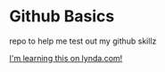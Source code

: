 # Github Basics
repo to help me test out my github skillz

[I'm learning this on lynda.com!](http://lynda.com)
